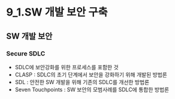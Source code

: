 # 9_1.SW 개발 보안 구축
## SW 개발 보안
### Secure SDLC
- SDLC에 보안강화를 위한 프로세스를 포함한 것
- CLASP : SDLC의 초기 단계에서 보안을 강화하기 위해 개발된 방법론
- SDL : 안전한 SW 개발을 위해 기존의 SDLC를 개선한 방법론
- Seven Touchpoints : SW 보안의 모범사례를 SDLC에 통합한 방법론